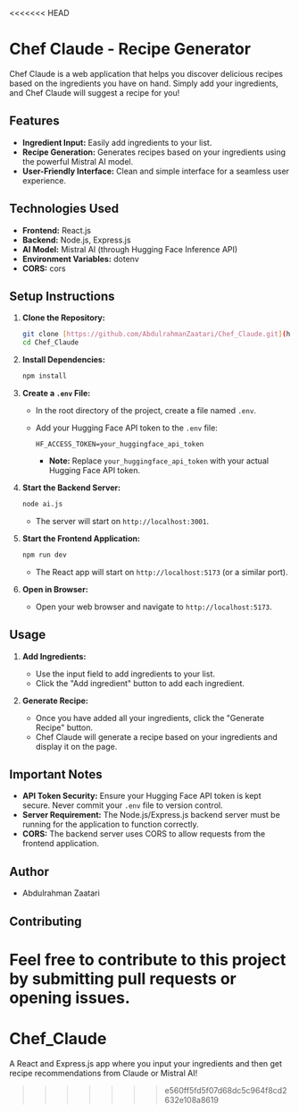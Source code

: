 <<<<<<< HEAD
# Chef Claude - Recipe Generator

Chef Claude is a web application that helps you discover delicious recipes based on the ingredients you have on hand. Simply add your ingredients, and Chef Claude will suggest a recipe for you!

## Features

* **Ingredient Input:** Easily add ingredients to your list.
* **Recipe Generation:** Generates recipes based on your ingredients using the powerful Mistral AI model.
* **User-Friendly Interface:** Clean and simple interface for a seamless user experience.

## Technologies Used

* **Frontend:** React.js
* **Backend:** Node.js, Express.js
* **AI Model:** Mistral AI (through Hugging Face Inference API)
* **Environment Variables:** dotenv
* **CORS:** cors

## Setup Instructions

1.  **Clone the Repository:**

    ```bash
    git clone [https://github.com/AbdulrahmanZaatari/Chef_Claude.git](https://github.com/AbdulrahmanZaatari/Chef_Claude.git)
    cd Chef_Claude
    ```

2.  **Install Dependencies:**

    ```bash
    npm install
    ```

3.  **Create a `.env` File:**

    * In the root directory of the project, create a file named `.env`.
    * Add your Hugging Face API token to the `.env` file:

        ```
        HF_ACCESS_TOKEN=your_huggingface_api_token
        ```

        * **Note:** Replace `your_huggingface_api_token` with your actual Hugging Face API token.

4.  **Start the Backend Server:**

    ```bash
    node ai.js
    ```

    * The server will start on `http://localhost:3001`.

5.  **Start the Frontend Application:**

    ```bash
    npm run dev
    ```

    * The React app will start on `http://localhost:5173` (or a similar port).

6.  **Open in Browser:**

    * Open your web browser and navigate to `http://localhost:5173`.

## Usage

1.  **Add Ingredients:**
    * Use the input field to add ingredients to your list.
    * Click the "Add ingredient" button to add each ingredient.

2.  **Generate Recipe:**
    * Once you have added all your ingredients, click the "Generate Recipe" button.
    * Chef Claude will generate a recipe based on your ingredients and display it on the page.

## Important Notes

* **API Token Security:** Ensure your Hugging Face API token is kept secure. Never commit your `.env` file to version control.
* **Server Requirement:** The Node.js/Express.js backend server must be running for the application to function correctly.
* **CORS:** The backend server uses CORS to allow requests from the frontend application.

## Author

* Abdulrahman Zaatari

## Contributing

Feel free to contribute to this project by submitting pull requests or opening issues.
=======
# Chef_Claude
A React and Express.js app where you input your ingredients and then get recipe recommendations from Claude or Mistral AI!
>>>>>>> e560ff5fd5f07d68dc5c964f8cd2632e108a8619
